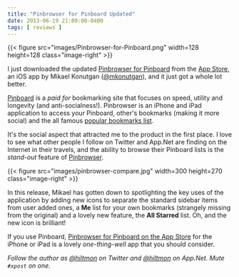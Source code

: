 ```yaml
---
title: "Pinbrowser for Pinboard Updated"
date: 2013-06-19 21:09:00-0400
tags: [ reviews ]
---
```


{{< figure src="images/Pinbrowser-for-Pinboard.png" width=128 height=128 class="image-right" >}}

I just downloaded the updated [Pinbrowser for Pinboard](http://www.pinbrowser.co) from the [App Store](https://itunes.apple.com/us/app/pinbrowser-for-pinboard/id611736066?mt=8&uo=4&at=10l894), an iOS app by Mikael Konutgan ([@mkonutgan](http://twitter.com/mkonutgan)), and it just got a whole lot better.

[Pinboard](https://pinboard.in) is a *paid for* bookmarking site that focuses on speed, utility and longevity (and anti-socialness!). Pinbrowser is an iPhone and iPad application to access your Pinboard, other's bookmarks (making it more social) and the all famous [popular bookmarks list](https://pinboard.in/popular/).

It's the social aspect that attracted me to the product in the first place. I love to see what other people I follow on Twitter and App.Net are finding on the Internet in their travels, and the ability to browse their Pinboard lists is the *stand-out* feature of [Pinbrowser](https://itunes.apple.com/us/app/pinbrowser-for-pinboard/id611736066?mt=8&uo=4&at=10l894).

{{< figure src="images/pinbrowser-compare.jpg" width=300 height=270 class="image-right" >}}

In this release, Mikael has gotten down to spotlighting the key uses of the application by adding new icons to separate the standard sidebar items from user added ones, a **Me** list for your own bookmarks (strangely missing from the original) and a lovely new feature, the **All Starred** list. Oh, and the new icon is brilliant!

If you use Pinboard, [Pinbrowser for Pinboard on the App Store](https://itunes.apple.com/us/app/pinbrowser-for-pinboard/id611736066?mt=8&uo=4&at=10l894) for the iPhone or iPad is a lovely *one-thing-well* app that you should consider.

*Follow the author as [@hiltmon](https://twitter.com/hiltmon) on Twitter and [@hiltmon](http://alpha.app.net/hiltmon) on App.Net. Mute `#xpost` on one.*
